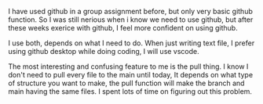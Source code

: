 I have used github in a group assignment before, but only very basic github function. 
So I was still nerious when i know we need to use github, but after these weeks exerice with github,
I feel more confident on using github.

I use both, depends on what I need to do. When just writing text file, I prefer using github desktop
while doing coding, I will use vscode. 

The most interesting and confusing feature to me is the pull thing. I know I don't need to pull every file to the main until today,
It depends on what type of structure you want to make, the pull function will make the branch and main having the same files. 
I spent lots of time on figuring out this problem.
